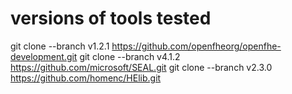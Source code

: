# versions of tools tested

git clone --branch v1.2.1 https://github.com/openfheorg/openfhe-development.git
git clone --branch v4.1.2 https://github.com/microsoft/SEAL.git
git clone --branch v2.3.0 https://github.com/homenc/HElib.git